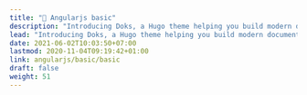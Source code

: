 ```yaml
---
title: "🔺 Angularjs basic"
description: "Introducing Doks, a Hugo theme helping you build modern documentation websites that are secure, fast, and SEO-ready — by default."
lead: "Introducing Doks, a Hugo theme helping you build modern documentation websites that are secure, fast, and SEO-ready — by default."
date: 2021-06-02T10:03:50+07:00
lastmod: 2020-11-04T09:19:42+01:00
link: angularjs/basic/basic
draft: false
weight: 51
---
```



